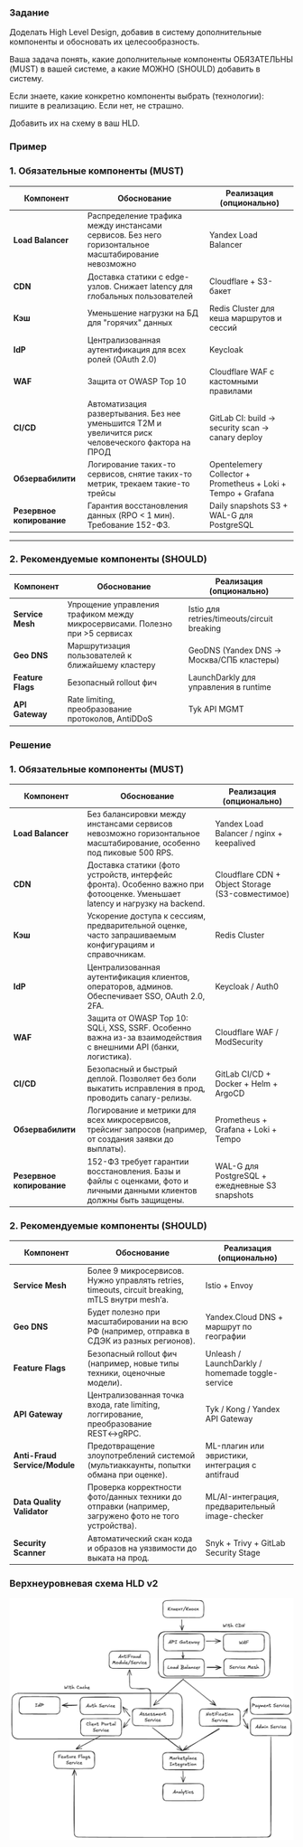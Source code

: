 ### Задание
Доделать High Level Design, добавив в систему дополнительные компоненты и обосновать их целесообразность.

Ваша задача понять, какие дополнительные компоненты ОБЯЗАТЕЛЬНЫ (MUST) в вашей системе, а какие МОЖНО (SHOULD) добавить в систему.

Если знаете, какие конкретно компоненты выбрать (технологии): пишите в реализацию. Если нет, не страшно.

Добавить их на схему в ваш HLD.

### Пример

### **1. Обязательные компоненты (MUST)**

| Компонент         | Обоснование                                                                 | Реализация (опционально)                     |
|-------------------|-----------------------------------------------------------------------------|--------------------------------------------|
| **Load Balancer** | Распределение трафика между инстансами сервисов. Без него горизонтальное масштабирование невозможно | Yandex Load Balancer |
| **CDN**           | Доставка статики с edge-узлов. Снижает latency для глобальных пользователей | Cloudflare + S3-бакет      |
| **Кэш**   | Уменьшение нагрузки на БД для "горячих" данных | Redis Cluster для кеша маршрутов и сессий  |
| **IdP**           | Централизованная аутентификация для всех ролей (OAuth 2.0) | Keycloak|
| **WAF**           | Защита от OWASP Top 10 | Cloudflare WAF с кастомными правилами      |
| **CI/CD**         | Автоматизация развертывания. Без нее уменьшится T2M и увеличится риск человеческого фактора на ПРОД | GitLab CI: build → security scan → canary deploy |
| **Обзервабилити** | Логирование таких-то сервисов, снятие таких-то метрик, трекаем такие-то трейсы | Opentelemery Collector + Prometheus + Loki + Tempo + Grafana      |
| **Резервное копирование** | Гарантия восстановления данных (RPO < 1 мин). Требование 152-ФЗ. | Daily snapshots S3 + WAL-G для PostgreSQL |

---

### **2. Рекомендуемые компоненты (SHOULD)**

| Компонент          | Обоснование                                                                 | Реализация (опционально)                    |
|--------------------|-----------------------------------------------------------------------------|--------------------------------------------|
| **Service Mesh**   | Упрощение управления трафиком между микросервисами. Полезно при >5 сервисах | Istio для retries/timeouts/circuit breaking |
| **Geo DNS**     | Маршрутизация пользователей к ближайшему кластеру | GeoDNS (Yandex DNS → Москва/СПБ кластеры)  |
| **Feature Flags**  | Безопасный rollout фич                 | LaunchDarkly для управления в runtime       |
| **API Gateway** | Rate limiting, преобразование протоколов, AntiDDoS| Tyk API MGMT |

### Решение

### **1. Обязательные компоненты (MUST)**

| Компонент                 | Обоснование                                                                                                                  | Реализация (опционально)                         |
| ------------------------- | ---------------------------------------------------------------------------------------------------------------------------- | ------------------------------------------------ |
| **Load Balancer**         | Без балансировки между инстансами сервисов невозможно горизонтальное масштабирование, особенно под пиковые 500 RPS.          | Yandex Load Balancer / nginx + keepalived        |
| **CDN**                   | Доставка статики (фото устройств, интерфейс фронта). Особенно важно при фотооценке. Уменьшает latency и нагрузку на backend. | Cloudflare CDN + Object Storage (S3-совместимое) |
| **Кэш**                   | Ускорение доступа к сессиям, предварительной оценке, часто запрашиваемым конфигурациям и справочникам.                       | Redis Cluster                                    |
| **IdP**                   | Централизованная аутентификация клиентов, операторов, админов. Обеспечивает SSO, OAuth 2.0, 2FA.                             | Keycloak / Auth0                                 |
| **WAF**                   | Защита от OWASP Top 10: SQLi, XSS, SSRF. Особенно важна из-за взаимодействия с внешними API (банки, логистика).              | Cloudflare WAF / ModSecurity                     |
| **CI/CD**                 | Безопасный и быстрый деплой. Позволяет без боли выкатить исправления в прод, проводить canary-релизы.                        | GitLab CI/CD + Docker + Helm + ArgoCD            |
| **Обзервабилити**         | Логирование и метрики для всех микросервисов, трейсинг запросов (например, от создания заявки до выплаты).                   | Prometheus + Grafana + Loki + Tempo              |
| **Резервное копирование** | 152-ФЗ требует гарантии восстановления. Базы и файлы с оценками, фото и личными данными клиентов должны быть защищены.       | WAL-G для PostgreSQL + ежедневные S3 snapshots   |

### **2. Рекомендуемые компоненты (SHOULD)**

| Компонент                  | Обоснование                                                                                          | Реализация (опционально)                         |
| -------------------------- | ---------------------------------------------------------------------------------------------------- | ------------------------------------------------ |
| **Service Mesh**           | Более 9 микросервисов. Нужно управлять retries, timeouts, circuit breaking, mTLS внутри mesh’а.      | Istio + Envoy                                    |
| **Geo DNS**                | Будет полезно при масштабировании на всю РФ (например, отправка в СДЭК из разных регионов).          | Yandex.Cloud DNS + маршрут по географии          |
| **Feature Flags**          | Безопасный rollout фич (например, новые типы техники, оценочные модели).                             | Unleash / LaunchDarkly / homemade toggle-service |
| **API Gateway**            | Централизованная точка входа, rate limiting, логгирование, преобразование REST↔gRPC.                 | Tyk / Kong / Yandex API Gateway                  |
| **Anti-Fraud Service/Module**      | Предотвращение злоупотреблений системой (мультиаккаунты, попытки обмана при оценке).                 | ML-плагин или эвристики, интеграция с antifraud  |
| **Data Quality Validator** | Проверка корректности фото/данных техники до отправки (например, загружено фото не того устройства). | ML/AI-интеграция, предварительный image-checker  |
| **Security Scanner**       | Автоматический скан кода и образов на уязвимости до выката на прод.                                  | Snyk + Trivy + GitLab Security Stage             |


### Верхнеуровневая схема HLD v2

![HLD](HLDv2.png)